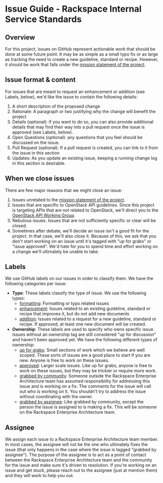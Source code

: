 # Issue Guide - Rackspace Internal Service Standards

## Overview

For this project, issues on GitHub represent actionable work that should be done at some future point. It may be as simple as a small typo fix or as large as tracking the need to create a new guideline, standard or recipe. However, it should be work that falls under the [mission statement of the project](https://github.com/rackerlabs/riss/README.md).

## Issue format & content

For issues that are meant to request an enhancement or addition (see Labels, below), we'd like the issue to contain the following details:
1. A short description of the proposed change
2. Rationale: A paragraph or two justifying why the change will benefit the project
3. Details (optional): if you want to do so, you can also provide additional details that may find their way into a pull request once the issue is approved (see Labels, below).
4. Open Questions (optional): any questions that you feel should be discussed on the issue.
5. Pull Request (optional): If a pull request is created, you can link to it from the issue in this section
6. Updates: As you update an existing issue, keeping a running change log in this section is desirable.

## When we close issues

There are few major reasons that we might close an issue:

1. Issues unrelated to the [mission statement of the project](https://github.com/rackerlabs/riss/README.md).
2. Issues that are specific to OpenStack API guidelines. Since this project is targeting APIs that are not related to OpenStack, we'll direct you to the [OpenStack API Working Group](http://specs.openstack.org/openstack/api-wg/).
3. Nebulous issues. Issues that are not sufficiently specific or clear will be closed.
4. Sometimes after debate, we'll decide an issue isn't a good fit for the project. In that case, we'll also close it. Because of this, we ask that you don't start working on an issue until it's tagged with "up for grabs" or "issue approved". We'd hate for you to spend time and effort working on a change we'll ultimately be unable to take.

## Labels

We use GitHub labels on our issues in order to classify them. We have the following categories per issue:

* **Type**: These labels classify the type of issue. We use the following types:
    * [formatting](https://github.com/rackerlabs/riss/labels/formatting): Formatting or typo related issues
    * [enhancement](https://github.com/rackerlabs/riss/labels/enhancement): Issues related to an existing guideline, standard or recipe that improves it, but do not add new documents
    * [addition](https://github.com/rackerlabs/riss/labels/addition): Issues related to a request for a new guideline, standard or recipe. If approved, at least one new document will be created.
* **Ownership**: These labels are used to specify who owns specific issue. Issues without an ownership tag are still considered "up for discussion" and haven't been approved yet. We have the following different types of ownership:
    * [up for grabs](https://github.com/rackerlabs/riss/labels/up-for-grabs): Small sections of work which we believe are well scoped. These sorts of issues are a good place to start if you are new. Anyone is free to work on these issues.
    * [approved](https://github.com/rackerlabs/riss/labels/approved): Larger scale issues. Like up for grabs, anyone is free to work on these issues, but they may be trickier or require more work.
    * [grabbed by community](https://github.com/rackerlabs/riss/labels/grabbed-by-community): Someone outside the Rackspace Enterprise Architecture team has assumed responsibility for addressing this issue and is working on a fix. The comments for the issue will call out who is working on it. You shouldn't try to address the issue without coordinating with the owner.
    * [grabbed by assignee](https://github.com/rackerlabs/riss/labels/grabbed-by-assignee): Like grabbed by community, except the person the issue is assigned to is making a fix. This will be someone on the Rackspace Enterprise Architecture team.

## Assignee

We assign each issue to a Rackspace Enterprise Architecture team member. In most cases, the assignee will not be the one who ultimately fixes the issue (that only happens in the case where the issue is tagged "grabbed by assignee"). The purpose of the assignee is to act as a point of contact between the Rackspace Enterprise Architecture team and the community for the issue and make sure it's driven to resolution. If you're working on an issue and get stuck, please reach out to the assignee (just at mention them) and they will work to help you out.
